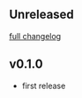 ## Unreleased
[full changelog](http://github.com/sue445/chatwork_webhook_verify/compare/v0.1.0...master)

## v0.1.0
* first release
